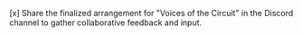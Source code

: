 [x] Share the finalized arrangement for "Voices of the Circuit" in the Discord channel to gather collaborative feedback and input.